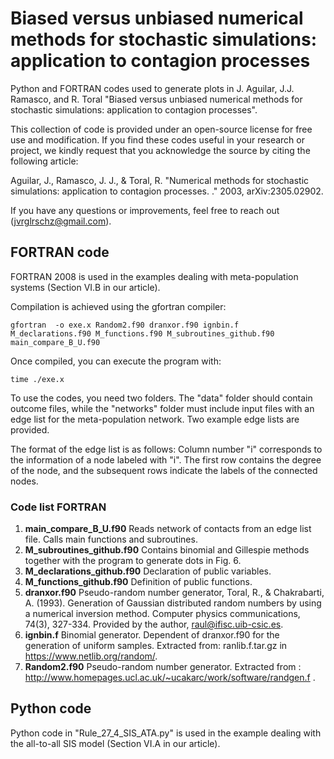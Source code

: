 # Biased versus unbiased numerical methods for stochastic simulations: application to contagion processes

Python and FORTRAN codes used to generate plots in J. Aguilar, J.J. Ramasco, and R. Toral  "Biased versus unbiased numerical methods for stochastic simulations: application to contagion processes".

This collection of code is provided under an open-source license for free use and modification. If you find these codes useful in your research or project, we kindly request that you acknowledge the source by citing the following article:


Aguilar, J., Ramasco, J. J., & Toral, R. "Numerical methods for stochastic simulations: application to contagion processes. ."  2003, arXiv:2305.02902.

If you have any questions or improvements, feel free to reach out (jvrglrschz@gmail.com).

## FORTRAN code
FORTRAN 2008 is used in the examples dealing with meta-population systems (Section VI.B in our article). 

Compilation is achieved using the gfortran compiler:

```
gfortran  -o exe.x Random2.f90 dranxor.f90 ignbin.f  M_declarations.f90 M_functions.f90 M_subroutines_github.f90 main_compare_B_U.f90 
```

Once compiled, you can execute the program with:
```
time ./exe.x
```
To use the codes, you need two folders. The "data" folder should contain outcome files, while the "networks" folder must include input files with an edge list for the meta-population network. Two example edge lists are provided.

The format of the edge list is as follows: Column number "i" corresponds to the information of a node labeled with "i". The first row contains the degree of the node, and the subsequent rows indicate the labels of the connected nodes.


### Code list FORTRAN
1. **main_compare_B_U.f90** Reads network of contacts from an edge list file. Calls main functions and subroutines. 
2. **M_subroutines_github.f90** Contains binomial and Gillespie methods together with the program to generate dots in Fig. 6.
3. **M_declarations_github.f90** Declaration of public variables.
4. **M_functions_github.f90** Definition of public functions.
5. **dranxor.f90** Pseudo-random number generator, Toral, R., & Chakrabarti, A. (1993). Generation of Gaussian distributed random numbers by using a numerical inversion method. Computer physics communications, 74(3), 327-334. Provided by the author,  raul@ifisc.uib-csic.es.
6. **ignbin.f** Binomial generator. Dependent of dranxor.f90 for the generation of uniform samples. Extracted from: ranlib.f.tar.gz in https://www.netlib.org/random/.
7. **Random2.f90** Pseudo-random number generator. Extracted from : http://www.homepages.ucl.ac.uk/~ucakarc/work/software/randgen.f .


## Python code
Python code in "Rule_27_4_SIS_ATA.py" is used in the example dealing with the all-to-all SIS model (Section VI.A in our article).

